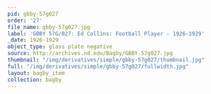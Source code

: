 ```yaml
---
pid: gbby-57g027
order: '27'
file_name: gbby-57g027.jpg
label: 'GBBY 57G/027: Ed Collins: Football Player - 1926-1929'
_date: 1926-1929
object_type: glass plate negative
source: http://archives.nd.edu/Bagby/GBBY-57g027.jpg
thumbnail: "/img/derivatives/simple/gbby-57g027/thumbnail.jpg"
full: "/img/derivatives/simple/gbby-57g027/fullwidth.jpg"
layout: bagby_item
collection: bagby
---
```

